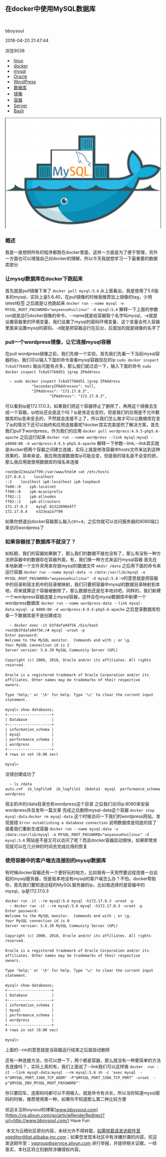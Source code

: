 ## 

##                                                 在docker中使用MySQL数据库

​                                                                                              

bboysoul

2018-04-20 21:47:44

浏览9038

- ​                             [linux](https://yq.aliyun.com/tags/type_blog-tagid_10/)                         
- ​                             [docker](https://yq.aliyun.com/tags/type_blog-tagid_72/)                         
- ​                             [mysql](https://yq.aliyun.com/tags/type_blog-tagid_389/)                         
- ​                             [Oracle](https://yq.aliyun.com/tags/type_blog-tagid_424/)                         
- ​                             [WordPress](https://yq.aliyun.com/tags/type_blog-tagid_566/)                         
- ​                             [数据库](https://yq.aliyun.com/tags/type_blog-tagid_611/)                         
- ​                             [镜像](https://yq.aliyun.com/tags/type_blog-tagid_713/)                         
- ​                             [容器](https://yq.aliyun.com/tags/type_blog-tagid_985/)                         
- ​                             [Server](https://yq.aliyun.com/tags/type_blog-tagid_1347/)                         
- ​                             [Bash](https://yq.aliyun.com/tags/type_blog-tagid_2850/)                         

![img](assets/3778244-4018075b3b0301af.png)

### 概述

我是一直想把所有的程序都跑在docker里面，这样一方面是为了便于管理，另外一方面也可以增强自己对docker的理解，所以今天我就想学习一下最重要的数据库部分

### 让mysql数据库在docker下跑起来

首先就是pull镜像下来了
`docker pull mysql:5.6`
从上面看出，我是使用了5.6版本的mysql，实际上是5.6.40，在pull镜像的时候我推荐加上镜像的tag，少用latest标签
之后就是让他跑起来
`docker run --name mysql -e MYSQL_ROOT_PASSWORD="woyaoxuehuilinux" -d mysql:5.6`
解释一下上面的参数run就是运行docker镜像的命令，--name就是给容器取个名字叫mysql，-e就是设置容器里的环境变量，我们设置了mysql的密码环境变量，这个变量会传入容器里面来设置mysql的密码，-d就是把容器运行在后台，后面加的就是镜像的名字了

### pull一个wordpress镜像，让它连接mysql容器

在pull wordpress镜像之前，我们先做一个实验，首先我们先看一下当前mysql容器的ip，我们可以输入下面的命令查看mysql容器现在的ip
`sudo docker inspect 7c6a577b0d51`
输出可能有点多，那么我们就过滤一下，输入下面的命令
`sudo docker inspect 7c6a577b0d51 |grep IPAddress`

```
  ~ sudo docker inspect 7c6a577b0d51 |grep IPAddress
            "SecondaryIPAddresses": null,
            "IPAddress": "172.17.0.3",
                    "IPAddress": "172.17.0.3",
```

可以看到ip是172.17.0.3，如果我们把这个容器停止了删除了，再用这个镜像去生成一个容器，ip地址还会是这个吗？ip是肯定会变的，但是我们的应用是不允许数据库的ip变来变去的，不然就会连接不上了，所以我们怎么做才可以让数据库在变了ip的情况下还可以始终和应用连接着呢?docker其实完美提供了解决方案，首先我们pull下wordpress，作为我们的应用
`docker pull wordpress:4.9.5-php5.6-apache`
之后运行起来
`docker run --name wordpress --link mysql:mysql -p8080:80 -d wordpress:4.9.5-php5.6-apache`
解释一下参数--link,--link其实就是docker把两个容器之间建立连接，实际上就是修改容器中hosts文件来达到这种效果的，简单来说，我应用连接数据库ip可能会变，但是我的域名是不会变的把，那么我应用就使用数据库的域名来连接

```
root@e323ea2a7f99:/var/www/html# cat /etc/hosts 
127.0.0.1    localhost
::1    localhost ip6-localhost ip6-loopback
fe00::0    ip6-localnet
ff00::0    ip6-mcastprefix
ff02::1    ip6-allnodes
ff02::2    ip6-allrouters
172.17.0.3    mysql 81322690e4f7
172.17.0.4    e323ea2a7f99
```

如果你想退出docker容器那么输入ctrl+d，之后你就可以访问服务器的8080端口来访问wordpress了

### 如果容器挂了数据库不就没了？

如标题，我们的容器如果删了，那么我们的数据不就也没有了，那么有没有一种方法把容器中的数据存在容器外面，有，我们换一种方式来运行mysql容器
首先在本地新建一个文件夹用来存放mysql的数据文件
`mkdir /data`
之后用下面的命令来运行容器
`docker run --name mysql-data -v /data:/var/lib/mysql -e MYSQL_ROOT_PASSWORD="woyaoxuehuilinux" -d mysql:5.6`
-v的意思就是把容器中的目录和宿主机中的目录做映射，我们只要把容器中mysql的数据目录映射到本地，将来就算这个容器被删除了，那么数据也还是在本地对吧，同样的，我们新建一个wordpress容器连接上mysql容器，这样会在mysql数据库中新建一个wordpress数据库
`docker run --name wordpress-data --link mysql-data:mysql -p 8080:80 -d wordpress:4.9.5-php5.6-apache`
之后登录数据库检查一下数据库是不是创建成功

```
  ~ docker exec -it b3fdafa94f56 /bin/bash
root@b3fdafa94f56:/# mysql -uroot -p
Enter password: 
Welcome to the MySQL monitor.  Commands end with ; or \g.
Your MySQL connection id is 2
Server version: 5.6.39 MySQL Community Server (GPL)

Copyright (c) 2000, 2018, Oracle and/or its affiliates. All rights reserved.

Oracle is a registered trademark of Oracle Corporation and/or its
affiliates. Other names may be trademarks of their respective
owners.

Type 'help;' or '\h' for help. Type '\c' to clear the current input statement.

mysql> show databases;
+--------------------+
| Database           |
+--------------------+
| information_schema |
| mysql              |
| performance_schema |
| wordpress          |
+--------------------+
4 rows in set (0.00 sec)

mysql> 
```

没错创建成功了

```
  ~ ls /data 
auto.cnf  ib_logfile0  ib_logfile1  ibdata1  mysql  performance_schema  wordpress
```

宿主机中的/data目录也有wordpress这个目录
之后我们访问ip:8080来安装wordpress并且发布一篇文章
完成之后删除mysql-data这个容器
`docker stop mysql-data`
`docker rm mysql-data`
这个时候访问一下我们的wordpress网站，发现报错
`Error establishing a database connection`
说明数据库是彻底的挂了
接着我们重新生成容器
`docker run --name mysql-data -v /data:/var/lib/mysql -e MYSQL_ROOT_PASSWORD="woyaoxuehuilinux" -d mysql:5.6`
网站是不是又可以访问了呢？而且docker容器启动很快，如果即使发现就可以在几分钟的时间去完成应用的恢复

### 使用容器中的客户端去连接别的mysql数据库

有时候docker容器还有一个更好玩的地方，比如我有一天突然要远程连接一台远程的mysql服务器，但是我本地没有mysql的客户端怎么办？不怕，docker帮助你，首先我们要知道远程的MySQL服务器的ip，比如我选择的是容器中的mysql，ip是172.17.0.3

```
docker run -it --rm mysql:5.6 mysql -h172.17.0.3 -uroot -p 
  ~ docker run -it --rm mysql:5.6 mysql -h172.17.0.3 -uroot -p 
Enter password: 
Welcome to the MySQL monitor.  Commands end with ; or \g.
Your MySQL connection id is 8
Server version: 5.6.39 MySQL Community Server (GPL)

Copyright (c) 2000, 2018, Oracle and/or its affiliates. All rights reserved.

Oracle is a registered trademark of Oracle Corporation and/or its
affiliates. Other names may be trademarks of their respective
owners.

Type 'help;' or '\h' for help. Type '\c' to clear the current input statement.

mysql> show databases;
+--------------------+
| Database           |
+--------------------+
| information_schema |
| mysql              |
| performance_schema |
| wordpress          |
+--------------------+
4 rows in set (0.00 sec)

mysql> 
```

上面的--rm的意思就是当容器运行结束之后就自动删除 

还有一种连接方法，你可以想一下，两个都是容器，那么就没有一种更简单的方法去连接吗？，实际上真的有，我们上面说了--link我们可以这样做
`docker  run -it --link mysql-data:mysql --rm mysql:5.6 sh -c 'exec mysql  -h"$MYSQL_PORT_3306_TCP_ADDR" -P"$MYSQL_PORT_3306_TCP_PORT" -uroot  -p"$MYSQL_ENV_MYSQL_ROOT_PASSWORD"'`

你只要回车，连密码吗都可以不用输入，就是命令有点长，所以当你知道mysql密码的时候，推荐使用第一种，如果你不知道那么第二种比较方便

欢迎关注Bboysoul的博客[www.bboysoul.com](https://yq.aliyun.com/go/articleRenderRedirect?url=http://www.bboysoul.com/)
Have Fun

​                                  本文为云栖社区原创内容，未经允许不得转载，如需转载请发送邮件至yqeditor@list.alibaba-inc.com；如果您发现本社区中有涉嫌抄袭的内容，欢迎发送邮件至：yqgroup@service.aliyun.com                                 进行举报，并提供相关证据，一经查实，本社区将立刻删除涉嫌侵权内容。                             


